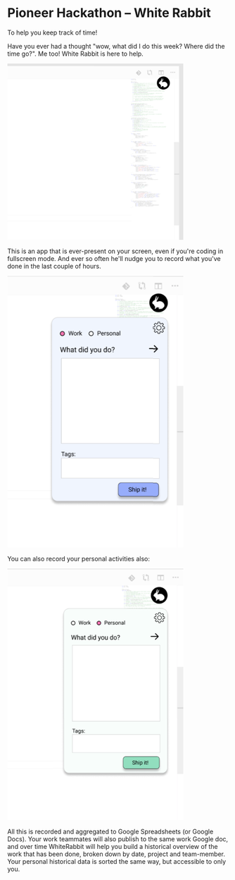 # Pioneer Hackathon – White Rabbit 
To help you keep track of time!      

Have you ever had a thought "wow, what did I do this week? Where did the time go?". Me too! White Rabbit is here to help. 

<img src="internals/img/icon.png" width="400px" />


This is an app that is ever-present on your screen, even if you're coding in fullscreen mode. And ever so often he'll nudge you to record what you've done in the last couple of hours. 

<img src="internals/img/expanded.png" width="400px" />

You can also record your personal activities also:

<img src="internals/img/expanded_p.png" width="400px" />

All this is recorded and aggregated to Google Spreadsheets (or Google Docs). Your work teammates will also publish to the same work Google doc, and over time WhiteRabbit will help you build a historical overview of the work that has been done, broken down by date, project and team-member. Your personal historical data is sorted the same way, but accessible to only you. 
